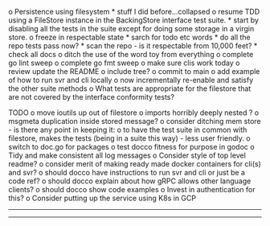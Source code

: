 o  Persistence using filesystem
    *  stuff I did before...collapsed
    o  resume TDD using a FileStore instance in the BackingStore interface 
       test suite.
        *  start by disabling all the tests in the suite except for
           doing some storage in a virgin store.
        o  freeze in respectable state
            *  sarch for todo etc words
            *  do all the repo tests pass now?
            *  scan the repo - is it respectable from 10,000 feet?
            *  check all docs
            o  ditch the use of the word toy from everything
            o  complete go lint sweep
            o  complete go fmt sweep
            o  make sure clis work today
            o  review update the README
                o  include tree?
            o  commit to main
        o  add example of how to run svr and cli locally
        o  now incrementally re-enable and satisfy the other suite methods
    o  What tests are appropriate for the filestore that are not covered by
       the interface conformity tests?


TODO
o  move ioutils up out of filestore
o  imports horribly deeply nested ?
o  msgmeta duplication inside stored message?
o  consider ditching mem store - is there any point in keeping it:
    o  to have the test suite in common with filestore, makes the tests
       (being in a suite this way) - less user friendly.
o  switch to doc.go for packages
o  test docco fitness for purpose in godoc
o  Tidy and make consistent all log messages
o  Consider style of top level readme?
    o  consider merit of making ready made docker containers for cli(s) and svr?
    o  should docco have instructions to run svr and cli or just be a code ref?
    o  should docco explain about how gRPC allows other language clients?
    o  should docco show code examples
o  Invest in authentication for this?
o  Consider putting up the service using K8s in GCP

----------------------------------------------------------------
----------------------------------------------------------------

